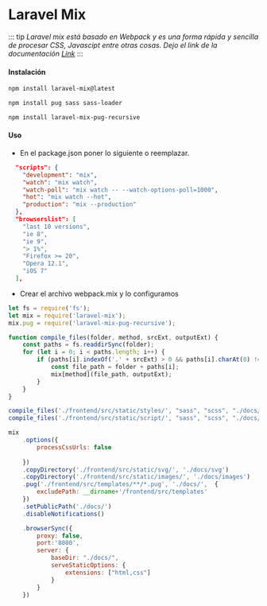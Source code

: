 # Laravel Mix

::: tip
*Laravel mix está basado en Webpack y es una forma rápida y sencilla de procesar CSS, Javascipt entre otras cosas. Dejo el link de la documentación [Link](https://laravel-mix.com/docs/6.0/installation)*
:::

#### Instalación
```sh
npm install laravel-mix@latest

npm install pug sass sass-loader

npm install laravel-mix-pug-recursive
```

#### Uso 
- En el package.json poner lo siguiente o reemplazar.
```json
  "scripts": {
    "development": "mix",
    "watch": "mix watch",
    "watch-poll": "mix watch -- --watch-options-poll=1000",
    "hot": "mix watch --hot",
    "production": "mix --production"
  },
  "browserslist": [
    "last 10 versions",
    "ie 8",
    "ie 9",
    "> 1%",
    "Firefox >= 20",
    "Opera 12.1",
    "iOS 7"
  ],
```
- Crear el archivo webpack.mix y lo configuramos

```js
let fs = require('fs');
let mix = require('laravel-mix');
mix.pug = require('laravel-mix-pug-recursive');
```

```js
function compile_files(folder, method, srcExt, outputExt) {
    const paths = fs.readdirSync(folder);
    for (let i = 0; i < paths.length; i++) {
        if (paths[i].indexOf('.' + srcExt) > 0 && paths[i].charAt(0) !== '_') {
            const file_path = folder + paths[i];
            mix[method](file_path, outputExt);
        }
    }
}

compile_files('./frontend/src/static/styles/', "sass", "scss", "./docs/styles");
compile_files('./frontend/src/static/script/', "sass", "scss", "./docs/script");
```

```js
mix
    .options({
        processCssUrls: false
         
    })
    .copyDirectory('./frontend/src/static/svg/', './docs/svg')
    .copyDirectory('./frontend/src/static/images/', './docs/images')
    .pug('./frontend/src/templates/**/*.pug', './docs/',  {
        excludePath: __dirname+'/frontend/src/templates'
	})
    .setPublicPath('./docs/')
    .disableNotifications()

    .browserSync({
        proxy: false,
        port:'8080',
        server: {
            baseDir: "./docs/",
            serveStaticOptions: {
                extensions: ["html,css"]
            }
        }
    })
```